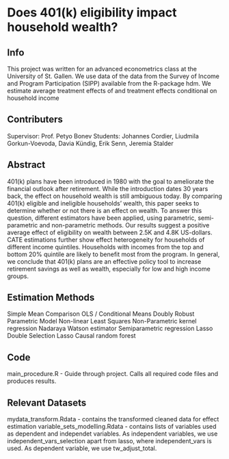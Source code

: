 # Does 401(k) eligibility impact household wealth?

## Info
This project was written for an advanced econometrics class at the University of St. Gallen.
We use data of the data from the Survey of Income and Program Participation (SIPP) available from the R-package hdm.
We estimate average treatment effects of and treatment effects conditional on household income

## Contributers
Supervisor: Prof. Petyo Bonev
Students: Johannes Cordier, Liudmila Gorkun-Voevoda, Davia Kündig, Erik Senn, Jeremia Stalder

## Abstract
401(k) plans have been introduced in 1980 with the goal to ameliorate the financial outlook after retirement. While the introduction dates 30 years back, the effect on household wealth is still ambiguous today. 
By comparing 401(k) eligible and ineligible households’ wealth, this paper seeks to determine whether or not there is an effect on wealth. To answer this question, different estimators have been applied, using parametric, semi-parametric and non-parametric methods.
Our results suggest a positive average effect of eligibility on wealth between 2.5K and 4.8K US-dollars. CATE estimations further show effect heterogeneity for households of different income quintiles. Households with incomes from the top and bottom 20\% quintile are likely to benefit most from the program.
In general, we conclude that 401(k) plans are an effective policy tool to increase retirement savings as well as wealth, especially for low and high income groups.

## Estimation Methods
Simple Mean Comparison
OLS / Conditional Means
Doubly Robust Parametric Model
Non-linear Least Squares
Non-Parametric kernel regression
Nadaraya Watson estimator
Semiparametric regression
Lasso 
Double Selection Lasso 
Causal random forest

## Code
main_procedure.R - Guide through project. Calls all required code files and produces results. 

## Relevant Datasets
mydata_transform.Rdata - contains the transformed cleaned data for effect estimation
variable_sets_modelling.Rdata - contains lists of variables used as dependent and independet variables. As independent variables, we use independent_vars_selection apart from lasso, where independent_vars is used. As dependent variable, we use tw_adjust_total.

